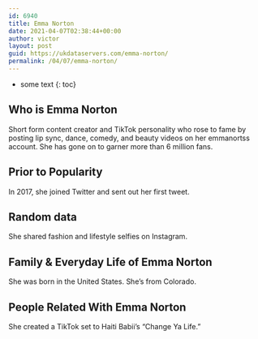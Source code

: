 ```yaml
---
id: 6940
title: Emma Norton
date: 2021-04-07T02:38:44+00:00
author: victor
layout: post
guid: https://ukdataservers.com/emma-norton/
permalink: /04/07/emma-norton/
---
```


* some text
{: toc}


## Who is Emma Norton



Short form content creator and TikTok personality who rose to fame by posting lip sync, dance, comedy, and beauty videos on her emmanortss account. She has gone on to garner more than 6 million fans.

                
                
                
## Prior to Popularity



In 2017, she joined Twitter and sent out her first tweet.

                
                
                
## Random data



She shared fashion and lifestyle selfies on Instagram.

                
                
                
## Family & Everyday Life of Emma Norton



She was born in the United States. She&#8217;s from Colorado.

                
                
                
## People Related With Emma Norton



She created a TikTok set to Haiti Babii&#8217;s &#8220;Change Ya Life.&#8221; 

                
              
            
          
          
          